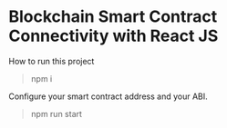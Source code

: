 # Blockchain Smart Contract Connectivity with React JS

How to run this project

> npm i

Configure your smart contract address and your ABI.

> npm run start
